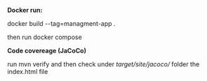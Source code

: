 **Docker run:**

docker build --tag=managment-app .

then run docker compose

**Code covereage (JaCoCo)**

run mvn verify and then check under _target/site/jacoco/_ folder the index.html file 



